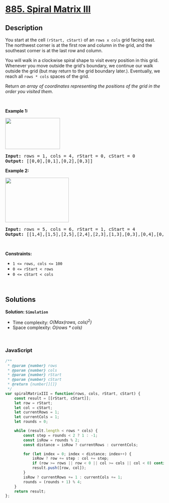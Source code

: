 # [885. Spiral Matrix III](https://leetcode.com/problems/spiral-matrix-iii)

## Description

<div class="elfjS" data-track-load="description_content"><p>You start at the cell <code>(rStart, cStart)</code> of an <code>rows x cols</code> grid facing east. The northwest corner is at the first row and column in the grid, and the southeast corner is at the last row and column.</p>

<p>You will walk in a clockwise spiral shape to visit every position in this grid. Whenever you move outside the grid's boundary, we continue our walk outside the grid (but may return to the grid boundary later.). Eventually, we reach all <code>rows * cols</code> spaces of the grid.</p>

<p>Return <em>an array of coordinates representing the positions of the grid in the order you visited them</em>.</p>

<p>&nbsp;</p>
<p><strong class="example">Example 1:</strong></p>
<img alt="" src="https://s3-lc-upload.s3.amazonaws.com/uploads/2018/08/24/example_1.png" style="width: 174px; height: 99px;">
<pre><strong>Input:</strong> rows = 1, cols = 4, rStart = 0, cStart = 0
<strong>Output:</strong> [[0,0],[0,1],[0,2],[0,3]]
</pre>

<p><strong class="example">Example 2:</strong></p>
<img alt="" src="https://s3-lc-upload.s3.amazonaws.com/uploads/2018/08/24/example_2.png" style="width: 202px; height: 142px;">
<pre><strong>Input:</strong> rows = 5, cols = 6, rStart = 1, cStart = 4
<strong>Output:</strong> [[1,4],[1,5],[2,5],[2,4],[2,3],[1,3],[0,3],[0,4],[0,5],[3,5],[3,4],[3,3],[3,2],[2,2],[1,2],[0,2],[4,5],[4,4],[4,3],[4,2],[4,1],[3,1],[2,1],[1,1],[0,1],[4,0],[3,0],[2,0],[1,0],[0,0]]
</pre>

<p>&nbsp;</p>
<p><strong>Constraints:</strong></p>

<ul>
	<li><code>1 &lt;= rows, cols &lt;= 100</code></li>
	<li><code>0 &lt;= rStart &lt; rows</code></li>
	<li><code>0 &lt;= cStart &lt; cols</code></li>
</ul>
</div>

<p>&nbsp;</p>

## Solutions

**Solution: `Simulation`**
- Time complexity: <em>O(Max(rows, cols)<sup>2</sup>)</em>
- Space complexity: <em>O(rows * cols)</em>

<p>&nbsp;</p>

### **JavaScript**

```js
/**
 * @param {number} rows
 * @param {number} cols
 * @param {number} rStart
 * @param {number} cStart
 * @return {number[][]}
 */
var spiralMatrixIII = function(rows, cols, rStart, cStart) {
    const result = [[rStart, cStart]];
    let row = rStart;
    let col = cStart;
    let currentRows = 1;
    let currentCols = 1;
    let rounds = 0;

    while (result.length < rows * cols) {
        const step = rounds < 2 ? 1 : -1;
        const isRow = rounds % 2;
        const distance = isRow ? currentRows : currentCols;

        for (let index = 0; index < distance; index++) {
            isRow ? row += step : col += step;
            if (row >= rows || row < 0 || col >= cols || col < 0) continue;
            result.push([row, col]);
        }
        isRow ? currentRows += 1 : currentCols += 1;
        rounds = (rounds + 1) % 4;
    }
    return result;
};
```
